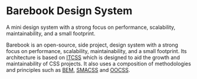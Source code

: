 # Barebook Design System
A mini design system with a strong focus on performance, scalability, maintainability, and a small footprint.

Barebook is an open-source, side project,  design system with a strong focus on performance, scalability, maintainability, and a small footprint. Its architecture is based on <a href="http://itcss.io/">ITCSS</a> which is designed to aid the growth and maintainability of CSS projects. It also uses a composition of methodologies and principles such as <a href="http://bem.info/">BEM</a>, <a href="https://smacss.com/">SMACSS</a> and   <a href="http://oocss.org/">OOCSS</a>.